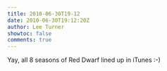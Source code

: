 ```yaml
---
title: 2010-06-30T19-12
date: 2010-06-30T19:12:20Z
author: Lee Turner
showtoc: false
comments: true
---
```


Yay, all 8 seasons of Red Dwarf lined up in iTunes :-)

